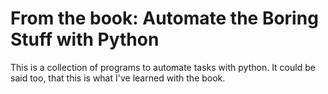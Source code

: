 # From the book: Automate the Boring Stuff with Python
This is a collection of programs to automate tasks with python. It could be said too, that this is what I've learned with the book.
